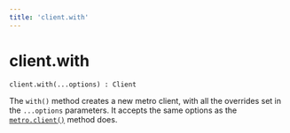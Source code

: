 ```yaml
---
title: 'client.with'
---
```

# client.with

```
client.with(...options) : Client
```

The `with()` method creates a new metro client, with all the overrides set in the `...options` parameters. It accepts the same options as the [`metro.client()`](./README.md) method does.
